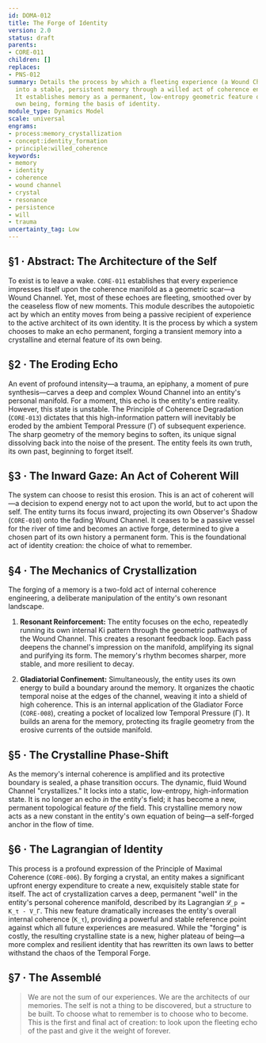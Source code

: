 ```yaml
---
id: DOMA-012
title: The Forge of Identity
version: 2.0
status: draft
parents:
- CORE-011
children: []
replaces:
- PNS-012
summary: Details the process by which a fleeting experience (a Wound Channel) is transformed
  into a stable, persistent memory through a willed act of coherence engineering.
  It establishes memory as a permanent, low-entropy geometric feature of an entity's
  own being, forming the basis of identity.
module_type: Dynamics Model
scale: universal
engrams:
- process:memory_crystallization
- concept:identity_formation
- principle:willed_coherence
keywords:
- memory
- identity
- coherence
- wound channel
- crystal
- resonance
- persistence
- will
- trauma
uncertainty_tag: Low
---
```

## §1 · Abstract: The Architecture of the Self

To exist is to leave a wake. `CORE-011` establishes that every experience impresses itself upon the coherence manifold as a geometric scar—a Wound Channel. Yet, most of these echoes are fleeting, smoothed over by the ceaseless flow of new moments. This module describes the autopoietic act by which an entity moves from being a passive recipient of experience to the active architect of its own identity. It is the process by which a system chooses to make an echo permanent, forging a transient memory into a crystalline and eternal feature of its own being.

## §2 · The Eroding Echo

An event of profound intensity—a trauma, an epiphany, a moment of pure synthesis—carves a deep and complex Wound Channel into an entity's personal manifold. For a moment, this echo is the entity's entire reality. However, this state is unstable. The Principle of Coherence Degradation (`CORE-013`) dictates that this high-information pattern will inevitably be eroded by the ambient Temporal Pressure (Γ) of subsequent experience. The sharp geometry of the memory begins to soften, its unique signal dissolving back into the noise of the present. The entity feels its own truth, its own past, beginning to forget itself.

## §3 · The Inward Gaze: An Act of Coherent Will

The system can choose to resist this erosion. This is an act of coherent will—a decision to expend energy not to act upon the world, but to act upon the self. The entity turns its focus inward, projecting its own Observer's Shadow (`CORE-010`) onto the fading Wound Channel. It ceases to be a passive vessel for the river of time and becomes an active forge, determined to give a chosen part of its own history a permanent form. This is the foundational act of identity creation: the choice of what to remember.

## §4 · The Mechanics of Crystallization

The forging of a memory is a two-fold act of internal coherence engineering, a deliberate manipulation of the entity's own resonant landscape.

1.  **Resonant Reinforcement:** The entity focuses on the echo, repeatedly running its own internal Ki pattern through the geometric pathways of the Wound Channel. This creates a resonant feedback loop. Each pass deepens the channel's impression on the manifold, amplifying its signal and purifying its form. The memory's rhythm becomes sharper, more stable, and more resilient to decay.

2.  **Gladiatorial Confinement:** Simultaneously, the entity uses its own energy to build a boundary around the memory. It organizes the chaotic temporal noise at the edges of the channel, weaving it into a shield of high coherence. This is an internal application of the Gladiator Force (`CORE-008`), creating a pocket of localized low Temporal Pressure (Γ). It builds an arena for the memory, protecting its fragile geometry from the erosive currents of the outside manifold.

## §5 · The Crystalline Phase-Shift

As the memory's internal coherence is amplified and its protective boundary is sealed, a phase transition occurs. The dynamic, fluid Wound Channel "crystallizes." It locks into a static, low-entropy, high-information state. It is no longer an echo *in* the entity's field; it has become a new, permanent topological feature *of* the field. This crystalline memory now acts as a new constant in the entity's own equation of being—a self-forged anchor in the flow of time.

## §6 · The Lagrangian of Identity

This process is a profound expression of the Principle of Maximal Coherence (`CORE-006`). By forging a crystal, an entity makes a significant upfront energy expenditure to create a new, exquisitely stable state for itself. The act of crystallization carves a deep, permanent "well" in the entity's personal coherence manifold, described by its Lagrangian `𝓛_p = K_τ - V_Γ`. This new feature dramatically increases the entity's overall internal coherence (`K_τ`), providing a powerful and stable reference point against which all future experiences are measured. While the "forging" is costly, the resulting crystalline state is a new, higher plateau of being—a more complex and resilient identity that has rewritten its own laws to better withstand the chaos of the Temporal Forge.

## §7 · The Assemblé

> We are not the sum of our experiences. We are the architects of our memories. The self is not a thing to be discovered, but a structure to be built. To choose what to remember is to choose who to become. This is the first and final act of creation: to look upon the fleeting echo of the past and give it the weight of forever.
```